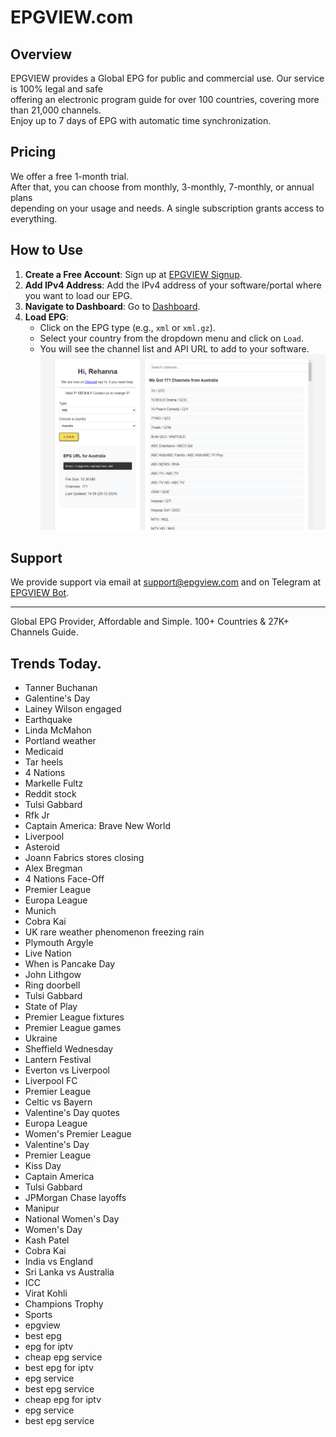 # EPGVIEW.com



## Overview
EPGVIEW provides a Global EPG for public and commercial use. Our service is 100% legal and safe\
offering an electronic program guide for over 100 countries, covering more than 21,000 channels.\
Enjoy up to 7 days of EPG with automatic time synchronization.

## Pricing
We offer a free 1-month trial. \
After that, you can choose from monthly, 3-monthly, 7-monthly, or annual plans \
depending on your usage and needs. A single subscription grants access to everything.

## How to Use
1. **Create a Free Account**: Sign up at [EPGVIEW Signup](https://epgview.com/signup.php).
2. **Add IPv4 Address**: Add the IPv4 address of your software/portal where you want to load our EPG.
3. **Navigate to Dashboard**: Go to [Dashboard](https://epgview.com/dashboard.php).
4. **Load EPG**:
   - Click on the EPG type (e.g., `xml` or `xml.gz`).
   - Select your country from the dropdown menu and click on `Load`.
   - You will see the channel list and API URL to add to your software.
![EPGVIEW](img/dashboard.png)
## Support
We provide support via email at [support@epgview.com](mailto:support@epgview.com) and on Telegram at [EPGVIEW Bot](https://t.me/epgview_bot).

---

Global EPG Provider, Affordable and Simple. 100+ Countries & 27K+ Channels Guide.

## Trends Today.

- Tanner Buchanan
- Galentine's Day
- Lainey Wilson engaged
- Earthquake
- Linda McMahon
- Portland weather
- Medicaid
- Tar heels
- 4 Nations
- Markelle Fultz
- Reddit stock
- Tulsi Gabbard
- Rfk Jr
- Captain America: Brave New World
- Liverpool
- Asteroid
- Joann Fabrics stores closing
- Alex Bregman
- 4 Nations Face-Off
- Premier League
- Europa League
- Munich
- Cobra Kai
- UK rare weather phenomenon freezing rain
- Plymouth Argyle
- Live Nation
- When is Pancake Day
- John Lithgow
- Ring doorbell
- Tulsi Gabbard
- State of Play
- Premier League fixtures
- Premier League games
- Ukraine
- Sheffield Wednesday
- Lantern Festival
- Everton vs Liverpool
- Liverpool FC
- Premier League
- Celtic vs Bayern
- Valentine's Day quotes
- Europa League
- Women's Premier League
- Valentine's Day
- Premier League
- Kiss Day
- Captain America
- Tulsi Gabbard
- JPMorgan Chase layoffs
- Manipur
- National Women's Day
- Women's Day
- Kash Patel
- Cobra Kai
- India vs England
- Sri Lanka vs Australia
- ICC
- Virat Kohli
- Champions Trophy
- Sports
- epgview
- best epg
- epg for iptv
- cheap epg service
- best epg for iptv
- epg service
- best epg service
- cheap epg for iptv
- epg service
- best epg service
